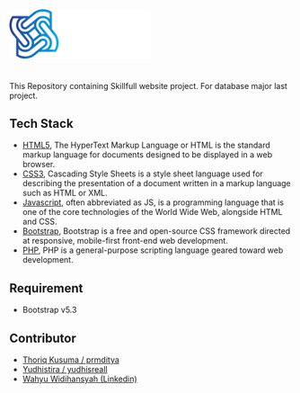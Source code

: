<img align="center" src="public/img/logo.png" width="250" />

#

This Repository containing Skillfull website project. For database major last project.

## Tech Stack

- [HTML5](), The HyperText Markup Language or HTML is the standard markup language for documents designed to be displayed in a web browser.
- [CSS3](), Cascading Style Sheets is a style sheet language used for describing the presentation of a document written in a markup language such as HTML or XML.
- [Javascript](), often abbreviated as JS, is a programming language that is one of the core technologies of the World Wide Web, alongside HTML and CSS.
- [Bootstrap](), Bootstrap is a free and open-source CSS framework directed at responsive, mobile-first front-end web development.
- [PHP](), PHP is a general-purpose scripting language geared toward web development.

## Requirement

- Bootstrap v5.3

## Contributor
  - [Thoriq Kusuma / prmditya](https://github.com/prmditya)
  - [Yudhistira / yudhisreall](https://github.com/yudhisreall)
  - [Wahyu Widihansyah (Linkedin)](https://www.linkedin.com/in/wahyu-widihansyah)
